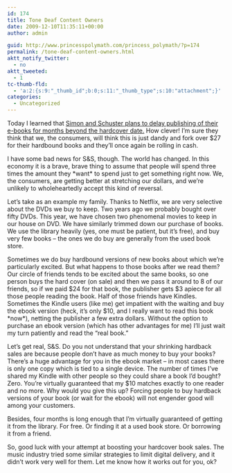 ```yaml
---
id: 174
title: Tone Deaf Content Owners
date: 2009-12-10T11:35:11+00:00
author: admin

guid: http://www.princesspolymath.com/princess_polymath/?p=174
permalink: /tone-deaf-content-owners.html
aktt_notify_twitter:
  - no
aktt_tweeted:
  - 1
tc-thumb-fld:
  - 'a:2:{s:9:"_thumb_id";b:0;s:11:"_thumb_type";s:10:"attachment";}'
categories:
  - Uncategorized
---
```

Today I learned that [Simon and Schuster plans to delay publishing of their e-books for months beyond the hardcover date.](http://online.wsj.com/article/SB20001424052748704825504574584372263227740.html) How clever! I&#8217;m sure they think that we, the consumers, will think this is just dandy and fork over $27 for their hardbound books and they&#8217;ll once again be rolling in cash.

I have some bad news for S&S, though. The world has changed. In this economy it is a brave, brave thing to assume that people will spend three times the amount they \*want\* to spend just to get something right now. We, the consumers, are getting better at stretching our dollars, and we&#8217;re unlikely to wholeheartedly accept this kind of reversal. 

Let&#8217;s take as an example my family. Thanks to Netflix, we are very selective about the DVDs we buy to keep. Two years ago we probably bought over fifty DVDs. This year, we have chosen two phenomenal movies to keep in our house on DVD. We have similarly trimmed down our purchase of books. We use the library heavily (yes, one must be patient, but it&#8217;s free), and buy very few books &#8211; the ones we do buy are generally from the used book store. 

Sometimes we do buy hardbound versions of new books about which we&#8217;re particularly excited. But what happens to those books after we read them? Our circle of friends tends to be excited about the same books, so one person buys the hard cover (on sale) and then we pass it around to 8 of our friends, so if we paid $24 for that book, the publisher gets $3 apiece for all those people reading the book. Half of those friends have Kindles. Sometimes the Kindle users (like me) get impatient with the waiting and buy the ebook version (heck, it&#8217;s only $10, and I really want to read this book \*now\*), netting the publisher a few extra dollars. Without the option to purchase an ebook version (which has other advantages for me) I&#8217;ll just wait my turn patiently and read the &#8220;real book.&#8221; 

Let&#8217;s get real, S&S. Do you not understand that your shrinking hardback sales are because people don&#8217;t have as much money to buy your books? There&#8217;s a huge advantage for you in the ebook market &#8211; in most cases there is only one copy which is tied to a single device. The number of times I&#8217;ve shared my Kindle with other people so they could share a book I&#8217;d bought? Zero. You&#8217;re virtually guaranteed that my $10 matches exactly to one reader and no more. Why would you give this up? Forcing people to buy hardback versions of your book (or wait for the ebook) will not engender good will among your customers. 

Besides, four months is long enough that I&#8217;m virtually guaranteed of getting it from the library. For free. Or finding it at a used book store. Or borrowing it from a friend.

So, good luck with your attempt at boosting your hardcover book sales. The music industry tried some similar strategies to limit digital delivery, and it didn&#8217;t work very well for them. Let me know how it works out for you, ok?